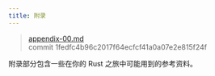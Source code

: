 ```yaml
---
title: 附录
---
```


> [appendix-00.md](https://github.com/rust-lang/book/blob/main/src/appendix-00.md)
> <br>
> commit 1fedfc4b96c2017f64ecfcf41a0a07e2e815f24f

附录部分包含一些在你的 Rust 之旅中可能用到的参考资料。
